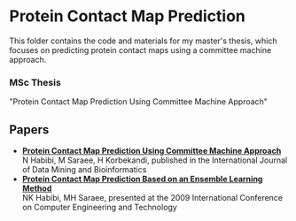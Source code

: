 # Protein Contact Map Prediction

This folder contains the code and materials for my master's thesis, which focuses on predicting protein contact maps using a committee machine approach.

### MSc Thesis
"Protein Contact Map Prediction Using Committee Machine Approach"

## Papers
- [**Protein Contact Map Prediction Using Committee Machine Approach**](https://scholar.google.com/citations?view_op=view_citation&hl=en&user=4Z3b1qIAAAAJ&sortby=pubdate&citation_for_view=4Z3b1qIAAAAJ:d1gkVwhDpl0C)  
   N Habibi, M Saraee, H Korbekandi, published in the International Journal of Data Mining and Bioinformatics  
- [**Protein Contact Map Prediction Based on an Ensemble Learning Method**](https://scholar.google.com/citations?view_op=view_citation&hl=en&user=4Z3b1qIAAAAJ&sortby=pubdate&citation_for_view=4Z3b1qIAAAAJ:u-x6o8ySG0sC)  
   NK Habibi, MH Saraee, presented at the 2009 International Conference on Computer Engineering and Technology  
